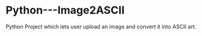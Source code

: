 # Python---Image2ASCII
Python Project which lets user upload an image and convert it into ASCII art.
